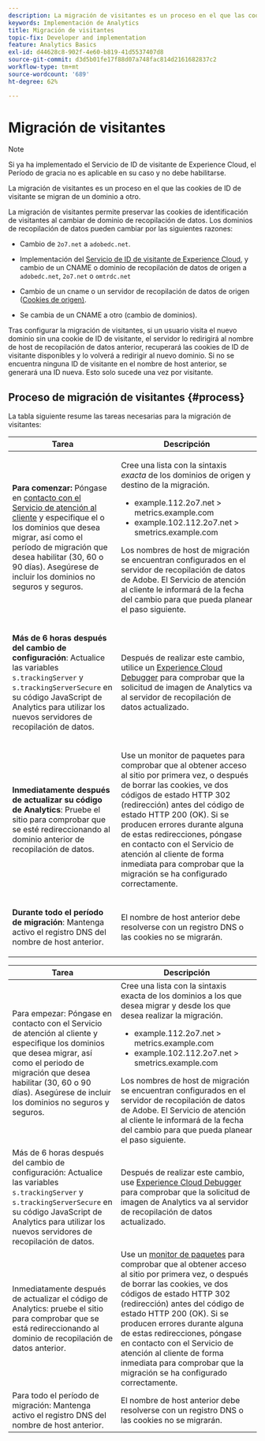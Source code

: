 ```yaml
---
description: La migración de visitantes es un proceso en el que las cookies de ID de visitante se migran de un dominio a otro.
keywords: Implementación de Analytics
title: Migración de visitantes
topic-fix: Developer and implementation
feature: Analytics Basics
exl-id: d44628c8-902f-4e60-b819-41d5537407d8
source-git-commit: d3d5b01fe17f88d07a748fac814d2161682837c2
workflow-type: tm+mt
source-wordcount: '689'
ht-degree: 62%

---
```


# Migración de visitantes

>[!NOTE]
>
>Si ya ha implementado el Servicio de ID de visitante de Experience Cloud, el Período de gracia no es aplicable en su caso y no debe habilitarse.

La migración de visitantes es un proceso en el que las cookies de ID de visitante se migran de un dominio a otro.

La migración de visitantes permite preservar las cookies de identificación de visitantes al cambiar de dominio de recopilación de datos. Los dominios de recopilación de datos pueden cambiar por las siguientes razones:

* Cambio de `2o7.net` a `adobedc.net`.

* Implementación del [Servicio de ID de visitante de Experience Cloud](https://experienceleague.adobe.com/docs/id-service/using/home.html?lang=es), y cambio de un CNAME o dominio de recopilación de datos de origen a `adobedc.net`, `2o7.net` o `omtrdc.net`

* Cambio de un cname o un servidor de recopilación de datos de origen ([Cookies de origen)](https://experienceleague.adobe.com/docs/core-services/interface/ec-cookies/cookies-first-party.html?lang=es).

* Se cambia de un CNAME a otro (cambio de dominios).

Tras configurar la migración de visitantes, si un usuario visita el nuevo dominio sin una cookie de ID de visitante, el servidor lo redirigirá al nombre de host de recopilación de datos anterior, recuperará las cookies de ID de visitante disponibles y lo volverá a redirigir al nuevo dominio. Si no se encuentra ninguna ID de visitante en el nombre de host anterior, se generará una ID nueva. Esto solo sucede una vez por visitante.

## Proceso de migración de visitantes {#process}

La tabla siguiente resume las tareas necesarias para la migración de visitantes:

<table id="table_7B2535FC3E264216A299686415C6B21C"> 
 <thead> 
  <tr> 
   <th colname="col1" class="entry"> Tarea </th> 
   <th colname="col3" class="entry"> Descripción </th> 
  </tr> 
 </thead>
 <tbody> 
  <tr> 
   <td colname="col1"> <p> <b>Para comenzar:</b> Póngase en <a href="https://helpx.adobe.com/es/marketing-cloud/contact-support.html"  >contacto con el Servicio de atención al cliente</a> y especifique el o los dominios que desea migrar, así como el período de migración que desea habilitar (30, 60 o 90 días). Asegúrese de incluir los dominios no seguros y seguros. </p> </td> 
   <td colname="col3"> <p>Cree una lista con la sintaxis <i>exacta</i> de los dominios de origen y destino de la migración. </p> 
    <ul id="ul_067EC5C7619141A6BDFBC209C9FD47E2"> 
     <li id="li_0723D948465A49C1871B81207AEDC4DC">example.112.2o7.net &gt; metrics.example.com </li> 
     <li id="li_B0CA15A593BD4AB9802E33A3FF037C7A">example.102.112.2o7.net &gt; smetrics.example.com </li> 
    </ul> <p>Los nombres de host de migración se encuentran configurados en el servidor de recopilación de datos de Adobe. El Servicio de atención al cliente le informará de la fecha del cambio para que pueda planear el paso siguiente. </p> </td> 
  </tr> 
  <tr> 
   <td colname="col1"> <p> <b>Más de 6 horas después del cambio de configuración</b>: Actualice las variables <code> s.trackingServer</code> y <code> s.trackingServerSecure</code> en su código JavaScript de Analytics para utilizar los nuevos servidores de recopilación de datos. </p> </td> 
   <td colname="col3"> <p>Después de realizar este cambio, utilice un <a href="https://experienceleague.adobe.com/docs/debugger/using/experience-cloud-debugger.html?lang=es">Experience Cloud Debugger</a> para comprobar que la solicitud de imagen de Analytics va al servidor de recopilación de datos actualizado. </p> </td> 
  </tr> 
  <tr> 
   <td colname="col1"> <p> <b>Inmediatamente después de actualizar su código de Analytics</b>: Pruebe el sitio para comprobar que se esté redireccionando al dominio anterior de recopilación de datos. </p> </td> 
   <td colname="col3"> <p>Use un monitor de paquetes <a href="../implement/validate/packet-monitor.md"></a> para comprobar que al obtener acceso al sitio por primera vez, o después de borrar las cookies, ve dos códigos de estado HTTP 302 (redirección) antes del código de estado HTTP 200 (OK). Si se producen errores durante alguna de estas redirecciones, póngase en contacto con el Servicio de atención al cliente de forma inmediata para comprobar que la migración se ha configurado correctamente. </p> </td> 
  </tr> 
  <tr> 
   <td colname="col1"> <p> <b>Durante todo el período de migración</b>: Mantenga activo el registro DNS del nombre de host anterior. </p> </td> 
   <td colname="col3"> <p>El nombre de host anterior debe resolverse con un registro DNS o las cookies no se migrarán. </p> </td> 
  </tr> 
 </tbody> 
</table>

| Tarea | Descripción |
|--- |--- |
| Para empezar: Póngase en contacto con el Servicio de atención al cliente y especifique los dominios que desea migrar, así como el periodo de migración que desea habilitar (30, 60 o 90 días). Asegúrese de incluir los dominios no seguros y seguros. | Cree una lista con la sintaxis exacta de los dominios a los que desea migrar y desde los que desea realizar la migración.<ul><li>example.112.2o7.net > metrics.example.com</li><li>example.102.112.2o7.net > smetrics.example.com</li></ul>Los nombres de host de migración se encuentran configurados en el servidor de recopilación de datos de Adobe. El Servicio de atención al cliente le informará de la fecha del cambio para que pueda planear el paso siguiente. |
| Más de 6 horas después del cambio de configuración: Actualice las variables `s.trackingServer` y `s.trackingServerSecure` en su código JavaScript de Analytics para utilizar los nuevos servidores de recopilación de datos. | Después de realizar este cambio, use [Experience Cloud Debugger](https://experienceleague.adobe.com/docs/debugger/using/experience-cloud-debugger.html?lang=es) para comprobar que la solicitud de imagen de Analytics va al servidor de recopilación de datos actualizado. |
| Inmediatamente después de actualizar el código de Analytics: pruebe el sitio para comprobar que se está redireccionando al dominio de recopilación de datos anterior. | Use un [monitor de paquetes](../implement/validate/packet-monitor.md) para comprobar que al obtener acceso al sitio por primera vez, o después de borrar las cookies, ve dos códigos de estado HTTP 302 (redirección) antes del código de estado HTTP 200 (OK). Si se producen errores durante alguna de estas redirecciones, póngase en contacto con el Servicio de atención al cliente de forma inmediata para comprobar que la migración se ha configurado correctamente. |
| Para todo el período de migración: Mantenga activo el registro DNS del nombre de host anterior. | El nombre de host anterior debe resolverse con un registro DNS o las cookies no se migrarán. |